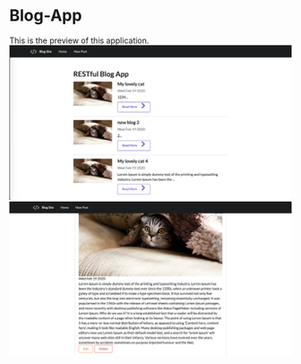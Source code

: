 # Blog-App
This is the preview of this application. 
![image](https://github.com/Anson-To/BlogApp/blob/master/%E8%9E%A2%E5%B9%95%E6%88%AA%E5%9C%96%202020-03-03%2000.52.03.png)
![image](https://github.com/Anson-To/BlogApp/blob/master/%E8%9E%A2%E5%B9%95%E6%88%AA%E5%9C%96%202020-03-03%2000.52.24.png)
